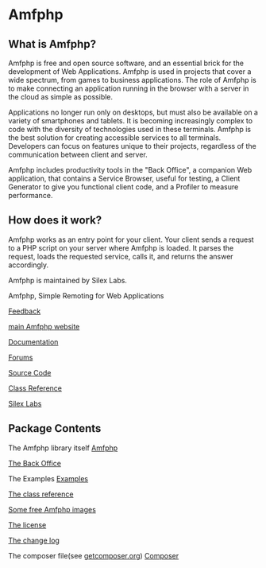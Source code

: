
# Amfphp
## What is Amfphp?

Amfphp is free and open source software, and an essential brick for the development of Web Applications. Amfphp is used in projects that cover a wide spectrum, from games to business applications. The role of Amfphp is to make connecting an application running in the browser with a server in the cloud as simple as possible.

Applications no longer run only on desktops, but must also be available on a variety of smartphones and tablets. It is becoming increasingly complex to code with the diversity of technologies used in these terminals. Amfphp is the best solution for creating accessible services to all terminals. Developers can focus on features unique to their projects, regardless of the communication between client and server.

Amfphp includes productivity tools in the "Back Office", a companion Web application, that contains a Service Browser, useful for testing, a Client Generator to give you functional client code, and a Profiler to measure performance.
  
## How does it work?


Amfphp works as an entry point for your client. Your client sends a request to a PHP script on your server where Amfphp is loaded. It parses the request, loads the requested service, calls it, and returns the answer accordingly.

Amfphp is maintained by Silex Labs. 

Amfphp, Simple Remoting for Web Applications

[Feedback](http://www.silexlabs.org/amfphp/feedback/)

[main Amfphp website](http://silexlabs.org/amfphp/)

[Documentation](http://silexlabs.org/amfphp/documentation/)

[Forums](http://www.silexlabs.org/groups/amfphp/amfphp-users/)

[Source Code](https://github.com/silexlabs/amfphp-2.0)

[Class Reference](http://community.silexlabs.org/amfphp/reference/)

[Silex Labs](http://www.silexlabs.org/)

## Package Contents
The Amfphp library itself [Amfphp](./Amfphp)

[The Back Office](./BackOffice)

The Examples [Examples](./Examples)

[The class reference](./doc/) 

[Some free Amfphp images](./goodies/)

[The license](./license.txt)

[The change log ](./changelog.txt)

The composer file(see [getcomposer.org](http://getcomposer.org)) [Composer](./composer.json)


